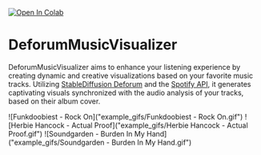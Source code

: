 [![Open In Colab](https://colab.research.google.com/assets/colab-badge.svg)](https://colab.research.google.com/drive/17Z-UW9ybR113xKxOKK88Wcfsl621wQzM#scrollTo=UuttUY-t-gtd)

# DeforumMusicVisualizer
DeforumMusicVisualizer aims to enhance your listening experience by creating dynamic and creative visualizations based on your favorite music tracks. Utilizing [StableDiffusion Deforum](https://github.com/deforum-art/deforum-stable-diffusion) and the [Spotify API](https://developer.spotify.com/documentation/web-api), it generates captivating visuals synchronized with the audio analysis of your tracks, based on their album cover.

![Funkdoobiest - Rock On]("example_gifs/Funkdoobiest - Rock On.gif")
![Herbie Hancock - Actual Proof]("example_gifs/Herbie Hancock - Actual Proof.gif")
![Soundgarden - Burden In My Hand]("example_gifs/Soundgarden - Burden In My Hand.gif")

